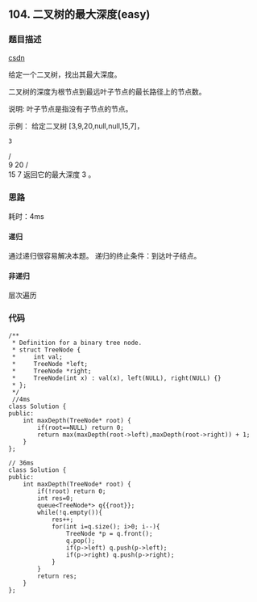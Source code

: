 ## 104. 二叉树的最大深度(easy)
### 题目描述
[csdn](https://blog.csdn.net/my_clear_mind/article/details/82114308)


给定一个二叉树，找出其最大深度。

二叉树的深度为根节点到最远叶子节点的最长路径上的节点数。

说明: 叶子节点是指没有子节点的节点。

示例：
给定二叉树 [3,9,20,null,null,15,7]，

    3
   / \
  9  20
    /  \
   15   7
返回它的最大深度 3 。

### 思路

耗时：4ms

#### 递归
通过递归很容易解决本题。
递归的终止条件：到达叶子结点。

#### 非递归
层次遍历



### 代码
```
/**
 * Definition for a binary tree node.
 * struct TreeNode {
 *     int val;
 *     TreeNode *left;
 *     TreeNode *right;
 *     TreeNode(int x) : val(x), left(NULL), right(NULL) {}
 * };
 */
 //4ms
class Solution {
public:
    int maxDepth(TreeNode* root) {
        if(root==NULL) return 0;
        return max(maxDepth(root->left),maxDepth(root->right)) + 1;
    }
};

// 36ms
class Solution {
public:
    int maxDepth(TreeNode* root) {
        if(!root) return 0;
        int res=0;
        queue<TreeNode*> q{{root}};
        while(!q.empty()){
            res++;
            for(int i=q.size(); i>0; i--){
                TreeNode *p = q.front();
                q.pop();
                if(p->left) q.push(p->left);
                if(p->right) q.push(p->right);
            }
        }
        return res;
    }
};

```
